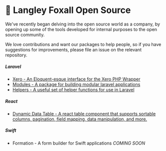 # 📖 Langley Foxall Open Source
We've recently began delving into the open source world as a company, by opening up some of the tools developed for
internal purposes to the open source community.

We love contributions and want our packages to help people, so if you have suggestions for improvements, please file
an issue on the relevant repository.

##### Laravel
* [Xero - An Eloquent-esque interface for the Xero PHP Wrapper](https://github.com/langleyfoxall/xero-laravel)
* [Modules - A package for building modular laravel applications](https://github.com/langleyfoxall/modules-laravel)
* [Helpers - A useful set of helper functions for use in Laravel](https://github.com/langleyfoxall/helpers-laravel)

##### React
* [Dynamic Data Table - A react table component that supports sortable columns, pagination, field mapping, data 
manipulation, and more.](https://github.com/langleyfoxall/react-dynamic-data-table)

##### Swift
* Formation - A form builder for Swift applications *COMING SOON*